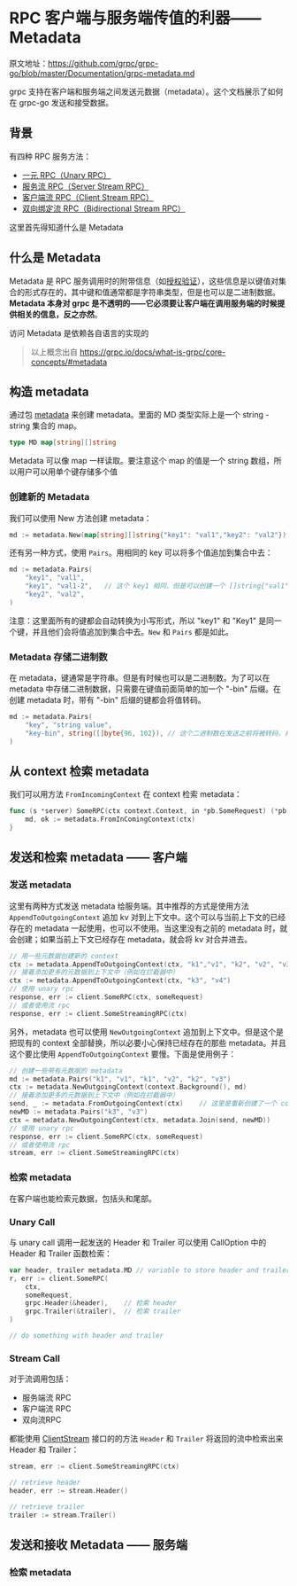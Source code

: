 # RPC 客户端与服务端传值的利器——Metadata

原文地址：https://github.com/grpc/grpc-go/blob/master/Documentation/grpc-metadata.md

grpc 支持在客户端和服务端之间发送元数据（metadata）。这个文档展示了如何在 grpc-go 发送和接受数据。

## 背景

有四种 RPC 服务方法：

- [一元 RPC（Unary RPC）](https://grpc.io/docs/guides/concepts.html#unary-rpc)
- [服务流 RPC（Server Stream RPC）](https://grpc.io/docs/guides/concepts.html#server-streaming-rpc)
- [客户端流 RPC（Client Stream RPC）](https://grpc.io/docs/guides/concepts.html#client-streaming-rpc)
- [双向绑定流 RPC（Bidirectional Stream RPC）](https://grpc.io/docs/guides/concepts.html#bidirectional-streaming-rpc)

这里首先得知道什么是 Metadata

## 什么是 Metadata

Metadata 是 RPC 服务调用时的附带信息（如[授权验证](https://grpc.io/docs/guides/auth/)），这些信息是以键值对集合的形式存在的，其中键和值通常都是字符串类型，但是也可以是二进制数据。**Metadata 本身对 grpc 是不透明的——它必须要让客户端在调用服务端的时候提供相关的信息，反之亦然**。

访问 Metadata 是依赖各自语言的实现的

> 以上概念出自 https://grpc.io/docs/what-is-grpc/core-concepts/#metadata

## 构造 metadata

通过包 [metadata](https://godoc.org/google.golang.org/grpc/metadata) 来创建 metadata。里面的 MD 类型实际上是一个 string - string 集合的 map。

```go
type MD map[string][]string
```

Metadata 可以像 map 一样读取。要注意这个 map 的值是一个 string 数组，所以用户可以用单个键存储多个值

### 创建新的 Metadata

我们可以使用 New 方法创建 metadata：

```go
md := metadata.New(map[string][]string{"key1": "val1","key2": "val2"})
```

还有另一种方式，使用 `Pairs`。用相同的 key 可以将多个值追加到集合中去：

```go
md := metadata.Pairs(
	"key1", "val1",
	"key1", "val1-2",	// 这个 key1 相同，但是可以创建一个 []string{"val1", "val2"}
	"key2", "val2",
)
```

注意：这里面所有的键都会自动转换为小写形式，所以 "key1" 和 "Key1" 是同一个键，并且他们会将值追加到集合中去。`New` 和 `Pairs` 都是如此。

### Metadata 存储二进制数

在 metadata，键通常是字符串。但是有时候也可以是二进制数。为了可以在 metadata 中存储二进制数据，只需要在键值前面简单的加一个 "-bin" 后缀。在创建 metadata 时，带有 "-bin" 后缀的键都会将值转码。

```go
md := metadata.Pairs(
	"key", "string value",
	"key-bin", string([]byte{96, 102}),	// 这个二进制数在发送之前将被转码，并且转移后就会解码
)
```

## 从 context 检索 metadata

我们可以用方法 `FromIncomingContext` 在 context 检索 metadata：

```go
func (s *server) SomeRPC(ctx context.Context, in *pb.SomeRequest) (*pb.SomeResponse, err) {
	md, ok := metadata.FromInComingContext(ctx)
}
```

## 发送和检索 metadata —— 客户端

### 发送 metadata

这里有两种方式发送 metadata 给服务端。其中推荐的方式是使用方法 `AppendToOutgoingContext` 追加 kv 对到上下文中。这个可以与当前上下文的已经存在的 metadata 一起使用，也可以不使用。当这里没有之前的 metadata 时，就会创建；如果当前上下文已经存在 metadata，就会将 kv 对合并进去。

```go
// 用一些元数据创建新的 context
ctx := metadata.AppendToOutgoingContext(ctx, "k1","v1", "k2", "v2", "v3")
// 接着添加更多的元数据到上下文中（例如在拦截器中）
ctx := metadata.AppendToOutgoingContext(ctx, "k3", "v4")
// 使用 unary rpc
response, err := client.SomeRPC(ctx, someRequest)
// 或者使用流 rpc
response, err := client.SomeStreamingRPC(ctx)
```

另外，metadata 也可以使用 `NewOutgoingContext` 追加到上下文中。但是这个是把现有的 context 全部替换，所以必要小心保持已经存在的那些 metadata。并且这个要比使用 `AppendToOutgoingContext` 要慢。下面是使用例子：

```go
// 创建一些带有元数据的 metadata
md := metadata.Pairs("k1", "v1", "k1", "v2", "k2", "v3")
ctx := metadata.NewOutgoingContext(context.Background(), md)
// 接着添加更多的元数据到上下文中（例如在拦截器中）
send, _ := metadata.FromOutgoingContext(ctx)	// 这里是重新创建了一个 context 返回
newMD := metadata.Pairs("k3", "v3")
ctx = metadata.NewOutgoingContext(ctx, metadata.Join(send, newMD))
// 使用 unary rpc
response, err := client.SomeRPC(ctx, someRequest)
// 或者使用流 rpc
stream, err := client.SomeStreamingRPC(ctx)
```

### 检索 metadata

在客户端也能检索元数据，包括头和尾部。

### Unary Call

与 unary call 调用一起发送的 Header 和 Trailer 可以使用 CallOption 中的 Header 和 Trailer 函数检索：

```go
var header, trailer metadata.MD // variable to store header and trailer
r, err := client.SomeRPC(
    ctx,
    someRequest,
    grpc.Header(&header),    // 检索 header
    grpc.Trailer(&trailer),  // 检索 trailer
)

// do something with header and trailer
```

### Stream Call

对于流调用包括：

- 服务端流 RPC
- 客户端流 RPC
- 双向流RPC

都能使用 [ClientStream](https://godoc.org/google.golang.org/grpc#ClientStream) 接口的的方法 `Header` 和 `Trailer` 将返回的流中检索出来 Header 和 Trailer：

```go
stream, err := client.SomeStreamingRPC(ctx)

// retrieve header
header, err := stream.Header()

// retrieve trailer
trailer := stream.Trailer()
```

## 发送和接收 Metadata —— 服务端

### 检索 metadata

